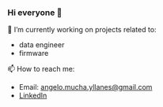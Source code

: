 ### Hi everyone 👋

🔭 I’m currently working on projects related to: 
- data engineer
- firmware

📫 How to reach me:
- Email: angelo.mucha.yllanes@gmail.com
- [LinkedIn](https://www.linkedin.com/in/de-angelo-mucha/)

<!--
**AngeloM15/AngeloM15** is a ✨ _special_ ✨ repository because its `README.md` (this file) appears on your GitHub profile.

Here are some ideas to get you started:

- 🔭 I’m currently working on ...
- 🌱 I’m currently learning ...
- 👯 I’m looking to collaborate on ...
- 🤔 I’m looking for help with ...
- 💬 Ask me about ...
- 📫 How to reach me: ...
- 😄 Pronouns: ...
- ⚡ Fun fact: ...
-->
